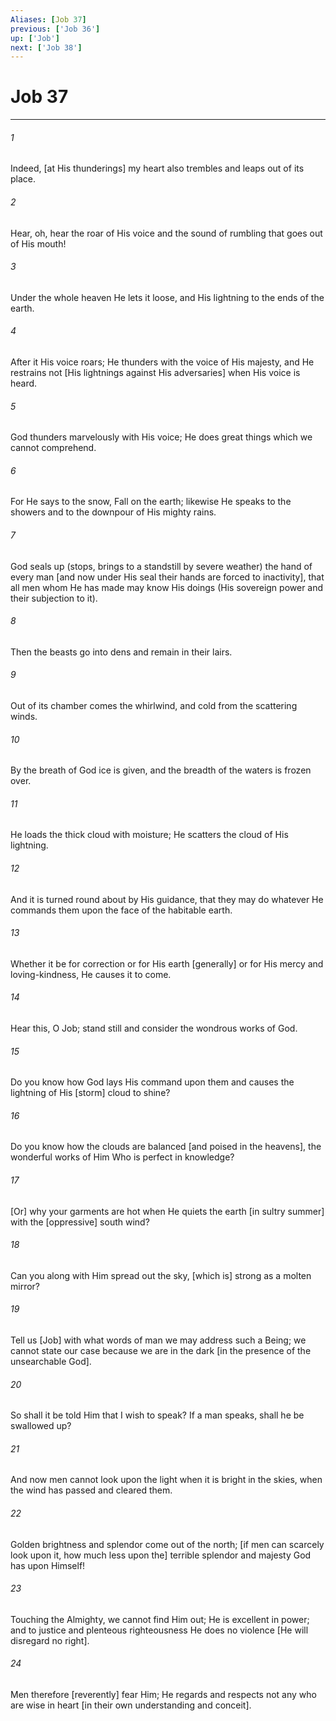 ```yaml
---
Aliases: [Job 37]
previous: ['Job 36']
up: ['Job']
next: ['Job 38']
---
```

# Job 37

***














###### 1 






Indeed, [at His thunderings] my heart also trembles and leaps out of its place. 













###### 2 






Hear, oh, hear the roar of His voice and the sound of rumbling that goes out of His mouth! 













###### 3 






Under the whole heaven He lets it loose, and His lightning to the ends of the earth. 













###### 4 






After it His voice roars; He thunders with the voice of His majesty, and He restrains not [His lightnings against His adversaries] when His voice is heard. 













###### 5 






God thunders marvelously with His voice; He does great things which we cannot comprehend. 













###### 6 






For He says to the snow, Fall on the earth; likewise He speaks to the showers and to the downpour of His mighty rains. 













###### 7 






God seals up (stops, brings to a standstill by severe weather) the hand of every man [and now under His seal their hands are forced to inactivity], that all men whom He has made may know His doings (His sovereign power and their subjection to it). 













###### 8 






Then the beasts go into dens and remain in their lairs. 













###### 9 






Out of its chamber comes the whirlwind, and cold from the scattering winds. 













###### 10 






By the breath of God ice is given, and the breadth of the waters is frozen over. 













###### 11 






He loads the thick cloud with moisture; He scatters the cloud of His lightning. 













###### 12 






And it is turned round about by His guidance, that they may do whatever He commands them upon the face of the habitable earth. 













###### 13 






Whether it be for correction or for His earth [generally] or for His mercy and loving-kindness, He causes it to come. 













###### 14 






Hear this, O Job; stand still and consider the wondrous works of God. 













###### 15 






Do you know how God lays His command upon them and causes the lightning of His [storm] cloud to shine? 













###### 16 






Do you know how the clouds are balanced [and poised in the heavens], the wonderful works of Him Who is perfect in knowledge? 













###### 17 






[Or] why your garments are hot when He quiets the earth [in sultry summer] with the [oppressive] south wind? 













###### 18 






Can you along with Him spread out the sky, [which is] strong as a molten mirror? 













###### 19 






Tell us [Job] with what words of man we may address such a Being; we cannot state our case because we are in the dark [in the presence of the unsearchable God]. 













###### 20 






So shall it be told Him that I wish to speak? If a man speaks, shall he be swallowed up? 













###### 21 






And now men cannot look upon the light when it is bright in the skies, when the wind has passed and cleared them. 













###### 22 






Golden brightness and splendor come out of the north; [if men can scarcely look upon it, how much less upon the] terrible splendor and majesty God has upon Himself! 













###### 23 






Touching the Almighty, we cannot find Him out; He is excellent in power; and to justice and plenteous righteousness He does no violence [He will disregard no right]. 













###### 24 






Men therefore [reverently] fear Him; He regards and respects not any who are wise in heart [in their own understanding and conceit].
